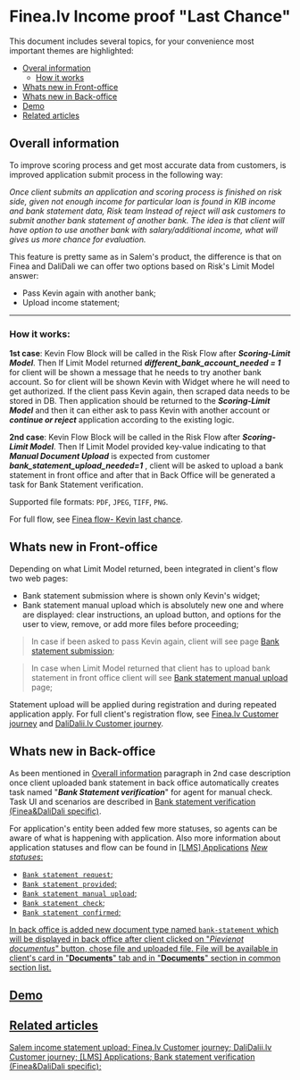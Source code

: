 # Finea.lv Income proof "Last Chance"
This document includes several topics, for your convenience most important themes are highlighted:
* [Overal information](#Overal-information)
	*  [How it works](#How-it-works)
* [Whats new in Front-office](#Whats-new-in-Front-office)
* [Whats new in Back-office](#Whats-new-in-Back-office)
* [Demo](#Demo)
* [Related articles](#Related-articles)

## Overall information 
<a id="Overal-information"></a>
To improve scoring process and get most accurate data from customers, is improved application submit process in the following way:

 *Once client submits an application and scoring process is finished on risk side, given not enough income for particular loan is found in KIB income and bank statement data, Risk team Instead of reject will ask customers to submit another bank statement of another bank. The idea is that client will have option to use another bank with salary/additional income, what will gives us more chance for evaluation.*

This feature is pretty same as in Salem's product, the difference is that on Finea and DaliDali we can offer two options based on Risk's Limit Model answer:
* Pass Kevin again with another bank;
* Upload income statement;
---
### How it works:
<a id="How-it-works"></a>

**1st case**:
Kevin Flow Block will be called in the Risk Flow after  ***Scoring-Limit Model***. Then If  Limit Model returned  ***different_bank_account_needed = 1*** for client will be shown a message that he needs to try another bank account. So for client will be shown Kevin with Widget where he will need to get authorized. If the client pass Kevin again, then scraped data needs to be stored in DB. Then application should be returned to the  ***Scoring-Limit Model*** and then it can either ask to pass Kevin with another account or ***continue or reject***  application according to the existing logic.

**2nd case**:
Kevin Flow Block will be called in the Risk Flow after  ***Scoring-Limit Model***. Then If Limit Model provided  key-value indicating to that  ***Manual Document Upload***  is expected from customer  ***bank_statement_upload_needed=1*** , client will be asked to upload a bank statement in front office and after that in Back Office will be generated a task for Bank Statement verification.

Supported file formats: `PDF`, `JPEG`, `TIFF`, `PNG`.

For full flow, see [Finea flow- Kevin last chance](https://wiki.sunfinance.group/display/RT/v1.1+Finea+Flow+-+Kevin+Last+Chance).


## Whats new in Front-office
<a id="Whats-new-in-Front-office"></a>

Depending on what Limit Model returned, been integrated in client's flow two web pages: 
* Bank statement submission where is shown only Kevin's widget;
*  Bank statement manual upload which is absolutely new one and where are displayed: clear instructions, an upload button, and options for the user to view, remove, or add more files before proceeding;
> In case if been asked to pass Kevin again, client will see page [Bank statement submission](https://wiki.sunfinance.group/display/RD/Finea+flow?preview=/465422100/530200208/Screenshot%202024-07-16%20at%2011.01.18.png#4654221003060912956e645c98a8c2e9a9edc2223);

> In case when Limit Model returned that client has to upload bank statement in front office client will see [Bank statement manual upload](https://wiki.sunfinance.group/display/RD/Finea+flow?preview=/465422100/530200208/Screenshot%202024-07-16%20at%2011.01.18.png#4654221003060912956e645c98a8c2e9a9edc2223) page;

Statement upload will be applied during registration and during repeated application apply. For full client's registration flow, see [Finea.lv Customer journey](https://wiki.sunfinance.group/display/countries/Finea.lv+Customer+Journey) and [DaliDalii.lv Customer journey](https://wiki.sunfinance.group/display/countries/DaliDali.lv+Customer+journey).

## Whats new in Back-office
<a id="Whats-new-in-Back-office"></a>

As been mentioned in [Overall information](#Overal-information) paragraph in 2nd case description once client uploaded bank statement in back office automatically creates task named "***Bank Statement verification***" for agent for manual check. Task UI and scenarios are described in [Bank statement verification (Finea&DaliDali specific)](https://wiki.sunfinance.group/display/countries/%5BLMS%5D+Applications#id-%5BLMS%5DApplications-Applicationstatuses.).

For application's entity been added few more statuses, so agents can be aware of what is happening with application. Also more information about application statuses and flow can be found in [[LMS] Applications](https://wiki.sunfinance.group/display/countries/%5BLMS%5D+Applications#id-%5BLMS%5DApplications-Applicationstatuses.)
<u>*New statuses*:
* `Bank statement request`;
* `Bank statement provided`;
* `Bank statement manual upload`;
* `Bank statement check`;
* `Bank statement confirmed`;


In back office is added new document type named  `bank-statement`  which will be displayed in back office after client clicked on "*Pievienot documentus*" button, chose file and uploaded file. File will be available in client's card in "**Documents**" tab and in "**Documents**" section in common section list.

## Demo
<a id="Demo"></a>


## Related articles
<a id="Related-articles"></a>

[Salem income statement upload](https://wiki.sunfinance.group/pages/viewpage.action?spaceKey=countries&title=Salem.kz+Income+statement+upload);
[Finea.lv Customer journey](https://wiki.sunfinance.group/display/countries/Finea.lv+Customer+Journey);
[DaliDalii.lv Customer journey](https://wiki.sunfinance.group/display/countries/DaliDali.lv+Customer+journey);
[[LMS] Applications](https://wiki.sunfinance.group/display/countries/%5BLMS%5D+Applications#id-%5BLMS%5DApplications-Applicationstatuses.);
[Bank statement verification (Finea&DaliDali specific)](https://wiki.sunfinance.group/display/countries/%5BLMS%5D+Applications#id-%5BLMS%5DApplications-Applicationstatuses.);



<!--
**jevgenijakirejeva/jevgenijakirejeva** is a ✨ _special_ ✨ repository because its `README.md` (this file) appears on your GitHub profile.

Here are some ideas to get you started:

- 🔭 I’m currently working on ...
- 🌱 I’m currently learning ...
- 👯 I’m looking to collaborate on ...
- 🤔 I’m looking for help with ...
- 💬 Ask me about ...
- 📫 How to reach me: ...
- 😄 Pronouns: ...
- ⚡ Fun fact: ...
-->

